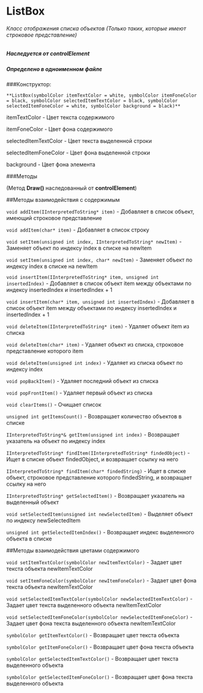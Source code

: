# ListBox
###### Класс отображения списка объектов (Только таких, которые имеют строковое представление)
##### Наследуется от controlElement
##### Определено в одноименном файле


###Конструктор:

`**ListBox(symbolColor itemTextColor = white, symbolColor itemFoneColor = black, symbolColor selectedItemTextColor = black, symbolColor selectedItemFoneColor = white, symbolColor background = black)**`

itemTextColor - Цвет текста содержимого

itemFoneColor - Цвет фона содержимого

selectedItemTextColor - Цвет текста выделенной строки

selectedItemFoneColor - Цвет фона выделенной строки

background - Цвет фона элемента

###Методы

(Метод **Draw()** наследованный от **controlElement**)

##Методы взаимодействия с содержимым

`void addItem(IInterpretedToString* item)` - Добавляет в список объект, имеющий строковое представление

`void addItem(char* item)` - Добавляет в список строку

`void setItem(unsigned int index, IInterpretedToString* newItem)` - Заменяет объект по индексу index в списке на newItem

`void setItem(unsigned int index, char* newItem)` - Заменяет объект по индексу index в списке на newItem

`void insertItem(IInterpretedToString* item, unsigned int insertedIndex)` - Добавляет в список объект item между объектами по индексу insertedIndex и insertedIndex + 1

`void insertItem(char* item, unsigned int insertedIndex)` - Добавляет в список объект item между объектами по индексу insertedIndex и insertedIndex + 1

`void deleteItem(IInterpretedToString* item)` - Удаляет объект item из списка

`void deleteItem(char* item)` - Удаляет объект из списка, строковое представление которого item

`void deleteItem(unsigned int index)` - Удаляет из списка объект по индексу index

`void popBackItem()` - Удаляет последний объект из списка

`void popFrontItem()` - Удаляет первый объект из списка

`void clearItems()` - Очищает список

`unsigned int getItemsCount()` - Возвращает количество объектов в списке

`IInterpretedToString*& getItem(unsigned int index)` - Возвращает указатель на объект по индексу index

`IInterpretedToString* findItem(IInterpretedToString* findedObject)` - Ищет в списке объект findedObject, и возвращает ссылку на него

`IInterpretedToString* findItem(char* findedString)` - Ищет в списке объект, строковое представление которого findedString, и возвращает ссылку на него

`IInterpretedToString* getSelectedItem()` - Возвращает указатель на выделенный объект

`void setSelectedItem(unsigned int newSelectedItem)` - Выделяет объект по индексу newSelectedItem

`unsigned int getSelectedItemIndex()` - Возвращает индекс выделенного объекта в списке

##Методы взаимодействия цветами содержимого

`void setItemTextColor(symbolColor newItemTextColor)` - Задает цвет текста объекта newItemTextColor

`void setItemFoneColor(symbolColor newItemFoneColor)` - Задает цвет фона текста объекта newItemTextColor

`void setSelectedItemTextColor(symbolColor newSelectedItemTextColor)` - Задает цвет текста выделенного объекта newItemTextColor

`void setSelectedItemFoneColor(symbolColor newSelectedItemFoneColor)` - Задает цвет фона текста выделенного объекта newItemTextColor

`symbolColor getItemTextColor()` - Возвращает цвет текста объекта

`symbolColor getItemFoneColor()` - Возвращает цвет фона текста объекта

`symbolColor getSelectedItemTextColor()` - Возвращает цвет текста выделенного объекта

`symbolColor getSelectedItemFoneColor()` - Возвращает цвет фона текста выделенного объекта
